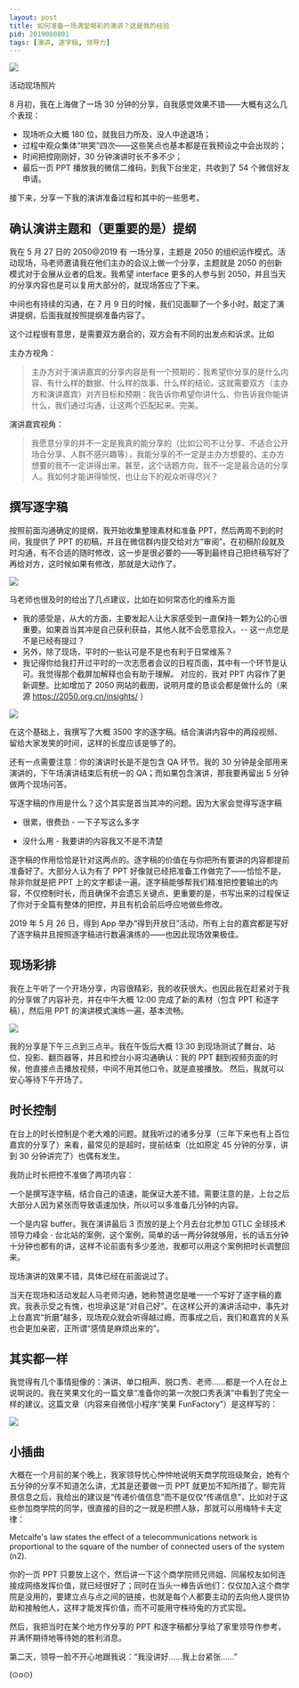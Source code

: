 ```yaml
---
layout: post
title: 如何准备一场满堂喝彩的演讲？这是我的经验
pid: 2019080801
tags: [演讲, 逐字稿, 领导力]
---
```


![](/uploads/2019/08/photo-on-spot.jpeg)

活动现场照片

8 月初，我在上海做了一场 30 分钟的分享，自我感觉效果不错——大概有这么几个表现：

- 现场听众大概 180 位，就我目力所及，没人中途退场；
- 过程中观众集体“哄笑”四次——这些笑点也基本都是在我预设之中会出现的；
- 时间把控刚刚好，30 分钟演讲时长不多不少；
- 最后一页 PPT 播放我的微信二维码，到我下台坐定，共收到了 54 个微信好友申请。

接下来，分享一下我的演讲准备过程和其中的一些思考。

## 确认演讲主题和（更重要的是）提纲

我在 5 月 27 日的 2050@2019 有 一场分享，主题是 2050 的组织运作模式。活动现场，马老师邀请我在他们主办的会议上做一个分享，主题就是 2050 的创新模式对于会展从业者的启发。我希望 interface 更多的人参与到 2050，并且当天的分享内容也是可以复用大部分的，就现场答应了下来。

中间也有持续的沟通，在 7 月 9 日的时候，我们见面聊了一个多小时，敲定了演讲提纲，后面我就按照提纲准备内容了。

这个过程很有意思，是需要双方磨合的，双方会有不同的出发点和诉求。比如

主办方视角：

> 主办方对于演讲嘉宾的分享内容是有一个预期的：我希望你分享的是什么内容、有什么样的数据、什么样的故事、什么样的结论。这就需要双方（主办方和演讲嘉宾）对齐目标和预期：我告诉你希望你讲什么、你告诉我你能讲什么，我们通过沟通，让这两个匹配起来。完美。


演讲嘉宾视角：

> 我愿意分享的并不一定是我真的能分享的（比如公司不让分享、不适合公开场合分享、人群不感兴趣等），我能分享的不一定是主办方想要的，主办方想要的我不一定讲得出来。甚至，这个话题方向，我不一定是最合适的分享人。我如何才能讲得愉悦，也让台下的观众听得尽兴？

## 撰写逐字稿

按照前面沟通确定的提纲，我开始收集整理素材和准备 PPT，然后两周不到的时间，我提供了 PPT 的初稿，并且在微信群内提交给对方“审阅”。在初稿阶段就及时沟通，有不合适的随时修改，这一步是很必要的——等到最终自己把终稿写好了再给对方，这时候如果有修改，那就是大动作了。

![](/uploads/2019/08/wechat-screen.jpeg)

马老师也很及时的给出了几点建议，比如在如何常态化的维系方面

- 我的感受是，从大的方面，主要发起人让大家感受到一直保持一颗为公的心很重要。如果首当其冲是自己获利获益，其他人就不会愿意投入。-- 这一点您是不是已经有提过？
- 另外，除了现场，平时的一些认可是不是也有利于日常维系？
- 我记得你给我打开过平时的一次志愿者会议的日程页面，其中有一个环节是认可。我觉得那个截屏加解释也会有助于理解。
对应的，我对 PPT 内容作了更新调整。比如增加了 2050 网站的截图，说明月度的恳谈会都是做什么的（来源 https://2050.org.cn/insights/ ）

![](/uploads/2019/08/2050-meetup-agenda.jpeg)

在这个基础上，我撰写了大概 3500 字的逐字稿。结合演讲内容中的两段视频、留给大家发笑的时间，这样的长度应该是够了的。

还有一点需要注意：你的演讲时长是不是包含 QA 环节。我的 30 分钟是全部用来演讲的，下午场演讲结束后有统一的 QA；而如果包含演讲，那我要再留出 5 分钟做两个现场问答。

写逐字稿的作用是什么？这个其实是首当其冲的问题。因为大家会觉得写逐字稿

- 很累，很费劲 - 一下子写这么多字

- 没什么用 - 我要讲的内容我又不是不清楚

逐字稿的作用恰恰是针对这两点的。逐字稿的价值在与你把所有要讲的内容都提前准备好了。大部分人认为有了 PPT 好像就已经把准备工作做完了——恰恰不是，除非你就是把 PPT 上的文字都读一遍。逐字稿能够帮我们精准把控要输出的内容，不仅控制时长，而且确保不会遗忘关键点，更重要的是，书写出来的过程保证了你对于全篇有整体的把控，并且有机会前后呼应地做些修改。

2019 年 5 月 26 日，得到 App 举办“得到开放日”活动，所有上台的嘉宾都是写好了逐字稿并且按照逐字稿进行数遍演练的——也因此现场效果极佳。

## 现场彩排

我在上午听了一个开场分享，内容很精彩，我的收获很大。也因此我在赶紧对于我的分享做了内容补充，并在中午大概 12:00 完成了新的素材（包含 PPT 和逐字稿），然后用 PPT 的演讲模式演练一遍，基本流畅。

![](/uploads/2019/08/conference-agenda.jpeg)

我的分享是下午三点到三点半。我在午饭后大概 13:30 到现场测试了舞台、站位、投影、翻页器等，并且和控台小哥沟通确认：我的 PPT 翻到视频页面的时候，他直接点击播放视频，中间不用其他口令，就是直接播放。
然后，我就可以安心等待下午开场了。

## 时长控制

在台上的时长控制是个老大难的问题。就我听过的诸多分享（三年下来也有上百位嘉宾的分享了）来看，最常见的是超时，提前结束（比如原定 45 分钟的分享，讲到 30 分钟讲完了）也偶有发生。

我防止时长把控不准做了两项内容：

一个是撰写逐字稿，结合自己的语速，能保证大差不错。需要注意的是，上台之后大部分人因为紧张而导致语速加快，所以可以多准备几分钟的内容。

一个是内容 buffer。我在演讲最后 3 页放的是上个月去台北参加 GTLC 全球技术领导力峰会 · 台北站的案例，这个案例，简单的话一两分钟就够用，长的话五分钟十分钟也都有的讲，这样不论前面有多少差池，我都可以用这个案例把时长调整回来。

现场演讲的效果不错，具体已经在前面说过了。

当天在现场和活动发起人马老师沟通，她称赞道您是唯一一个写好了逐字稿的嘉宾。我表示受之有愧，也坦承这是“对自己好”。在这样公开的演讲活动中，事先对上台嘉宾“折磨”越多，现场观众就会听得越过瘾，而事成之后，我们和嘉宾的关系也会更加亲密，正所谓“感情是麻烦出来的”。

## 其实都一样

我觉得有几个事情挺像的：演讲、单口相声、脱口秀、老师……都是一个人在台上说啊说的。我在笑果文化的一篇文章“准备你的第一次脱口秀表演”中看到了完全一样的建议。这篇文章（内容来自微信小程序“笑果 FunFactory”）是这样写的：

![](/uploads/2019/08/talk-show.jpeg)

## 小插曲

大概在一个月前的某个晚上，我家领导忧心忡忡地说明天商学院班级聚会，她有个五分钟的分享不知道怎么讲，尤其是还要做一页 PPT 就更加不知所措了。聊完背景信息之后，我给出的建议是“传递价值信息”而不是仅仅“传递信息”，比如对于这些参加商学院的同学，很直接的目的之一就是积攒人脉，那就可以用梅特卡夫定律：

Metcalfe's law states the effect of a telecommunications network is proportional to the square of the number of connected users of the system (n2).

你的一页 PPT 只要放上这个，然后讲一下这个商学院师兄师姐、同届校友如何连接成网络发挥价值，就已经很好了；同时在当头一棒告诉他们：仅仅加入这个商学院是没用的，要建立点与点之间的链接，也就是每个人都要主动的去向他人提供协助和接触他人，这样才能发挥价值，而不可能用守株待兔的方式实现。

然后，我把当时在某个地方作分享的 PPT 和逐字稿都分享给了家里领导作参考，并满怀期待地等待她的胜利消息。

第二天，领导一脸不开心地跟我说：“我没讲好……我上台紧张……”

(⊙o⊙)

